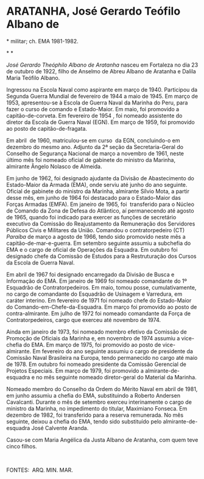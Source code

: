 ARATANHA, José Gerardo Teófilo Albano de
========================================

\* militar; ch. EMA 1981-1982.

* *

*José Gerardo Theóphilo Albano de Aratanha* nasceu em Fortaleza no dia
23 de outubro de 1922, filho de Anselmo de Abreu Albano de Aratanha e
Dalila Maria Teófilo Albano.

Ingressou na Escola Naval como aspirante em março de 1940. Participou da
Segunda Guerra Mundial de fevereiro de 1944 a maio de 1945. Em março de
1953, apresentou-se à Escola de Guerra Naval da Marinha do Peru, para
fazer o curso de comando e Estado-Maior. Em maio, foi promovido a
capitão-de-corveta. Em fevereiro de 1954 , foi nomeado assistente do
diretor da Escola de Guerra Naval (EGN). Em março de 1959, foi promovido
ao posto de capitão-de-fragata.

Em abril  de 1960, matriculou-se em curso  da EGN, concluindo-o em
dezembro do mesmo ano. Adjunto da 2ª seção da Secretaria-Geral do
Conselho de Segurança Nacional de março a novembro de 1961, neste último
mês foi nomeado oficial de gabinete do ministro da Marinha, almirante
Ângelo Nolasco de Almeida.

Em junho de 1962, foi designado ajudante da Divisão de Abastecimento do
Estado-Maior da Armada (EMA), onde serviu até junho do ano seguinte.
Oficial de gabinete do ministro da Marinha, almirante Sílvio Mota, a
partir desse mês, em junho de 1964 foi destacado para o Estado-Maior das
Forças Armadas (EMFA). Em janeiro de 1965, foi  transferido para o
Núcleo de Comando da Zona de Defesa do Atlântico, aí permanecendo até
agosto de 1965, quando foi indicado para exercer as funções de
secretário executivo da Comissão do Reajustamento da Remuneração dos
Servidores Públicos Civis e Militares da União. Comandou o
contratorpedeiro (CT) *Paraíba* de março a agosto de 1966, tendo sido
promovido neste mês a capitão-de-mar-e-guerra. Em setembro seguinte
assumiu a subchefia do EMA e o cargo de oficial de Operações da
Esquadra. Em outubro foi designado chefe da Comissão de Estudos para a
Restruturação dos Cursos da Escola de Guerra Naval.

Em abril de 1967 foi designado encarregado da Divisão de Busca e
Informação do EMA. Em janeiro de 1969 foi nomeado comandante do 1º
Esquadrão de Contratorpedeiros. Em maio, tomou posse, cumulativamente,
no cargo de comandante do Esquadrão de Usinagem e Varredura, em caráter
interino. Em fevereiro de 1971 foi nomeado chefe do Estado-Maior do
Comando-em-Chefe-da-Esquadra. Em março foi promovido ao posto de
contra-almirante. Em julho de 1972 foi nomeado comandante da Força de
Contratorpedeiros, cargo que exerceu até novembro de 1974.

Ainda em janeiro de 1973, foi nomeado membro efetivo da Comissão de
Promoção de Oficiais da Marinha e, em novembro de 1974 assumiu a
vice-chefia do EMA. Em março de 1975, foi promovido ao posto de
vice-almirante. Em fevereiro do ano seguinte assumiu o cargo de
presidente da Comissão Naval Brasileira na Europa, tendo permanecido no
cargo até maio de 1978. Em outubro foi nomeado presidente da Comissão
Gerencial de Projetos Especiais. Em março de 1979, foi promovido a
almirante-de-esquadra e no mês seguinte nomeado diretor-geral do
Material da Marinha.

Nomeado membro do Conselho da Ordem do Mérito Naval em abril de 1981, em
junho assumiu a chefia do EMA, substituindo a Roberto Andersen
Cavalcanti. Durante o mês de setembro exerceu interinamente o cargo de
ministro da Marinha, no impedimento do titular, Maximiano Fonseca. Em
dezembro de 1982, foi transferido para a reserva remunerada. No mês
seguinte, deixou a chefia do EMA, tendo sido substituído pelo
almirante-de-esquadra José Calvente Aranda.

Casou-se com Maria Angélica da Justa Albano de Aratanha, com quem teve
cinco filhos.

 

FONTES:  ARQ. MIN. MAR.
